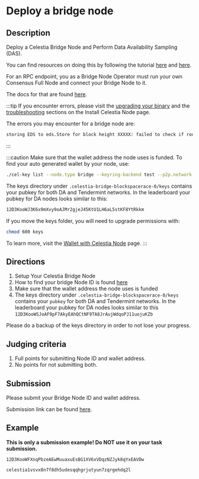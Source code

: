 # Deploy a bridge node

## Description

Deploy a Celestia Bridge Node and Perform Data Availability
Sampling (DAS).

You can find resources on doing this by following the
tutorial [here](../../nodes/bridge-node)
and [here](../../developers/node-tutorial#submit-a-pfd-transaction).

For an RPC endpoint, you as a Bridge Node Operator must run your own
Consensus Full Node and connect your Bridge Node to it.

The docs for that are found [here](https://docs.celestia.org/nodes/consensus-full-node).

:::tip
If you encounter errors, please visit the [upgrading your binary](../nodes/celestia-node.mdx#upgrading-your-binary)
and the [troubleshooting](../nodes/celestia-node.mdx#troubleshooting)
sections on the Install Celestia Node page.

The errors you may encounter for a bridge node are:

<!-- markdownlint-disable MD013 -->
```bash
storing EDS to eds.Store for block height XXXXX: failed to check if root already exists in index: failed to acquire reader of mount on initialization: mount fetch failed: open /home/avril14th/.celestia-bridge-blockspacerace-0/transients/transient-B82CC0ED0F163D0BB3604A176B650D3E83A47D68505362CC54EAEE4ABCF84DA9.partial: too many open files
```
<!-- markdownlint-enable MD013 -->

:::

:::caution
Make sure that the wallet address the node uses is funded.
To find your auto generated wallet by your node, use:

```bash
./cel-key list --node.type bridge --keyring-backend test --p2p.network blockspacerace
```

The keys directory under
`.celestia-bridge-blockspacerace-0/keys`
contains your pubkey for both DA and Tendermint networks.
In the leaderboard your pubkey for DA nodes looks similar to this:

```bash
12D3KooWJ3K6x9mXvy9oAJMr2gjeJ45KtU1LH6aL5stKF8YtRkkm
```

If you move the keys folder, you will need to upgrade permissions with:

```bash
chmod 600 keys
```

To learn more, visit the
[Wallet with Celestia Node](../../developers/celestia-node-key/) page.
:::

## Directions

1. Setup Your Celestia Bridge Node
2. How to find your bridge Node ID is found
  [here](https://docs.celestia.org/developers/node-gateway-docs/#post-p2pinfo)
3. Make sure that the wallet address the node uses is funded
4. The keys directory under `.celestia-bridge-blockspacerace-0/keys`
  contains your `pubkey` for both DA and Tendermint networks. In
  the leaderboard your pubkey for DA nodes looks similar to this
  `12D3KooWSJoAF9pF7AkyEAhQCtNF9TA8JrAujWdqoPJ11uojuKZb`

Please do a backup of the keys directory in order to not lose your progress.

## Judging criteria

1. Full points for submitting Node ID and wallet address.
2. No points for not submitting both.

## Submission

Please submit your Bridge Node ID and wallet address.

Submission link can be found [here](https://celestia.knack.com/theblockspacerace#testnet-portal).

## Example

**This is only a submission example! Do NOT use it on your task submission.**

`12D3KooWFXnqPbzeAEwMuuaxuEsBG1XV6xVDqzNZJyk8qYxEAVDw`

`celestia1vsvx8n7f8dh5udesqqhgrjutyun7zqrgehdq2l`
